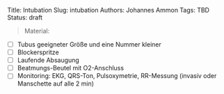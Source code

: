 Title: Intubation
Slug: intubation
Authors: Johannes Ammon
Tags: TBD
Status: draft

> Material:
- [ ] Tubus geeigneter Größe und eine Nummer kleiner
- [ ] Blockerspritze
- [ ] Laufende Absaugung
- [ ] Beatmungs-Beutel mit O2-Anschluss
- [ ] Monitoring: EKG, QRS-Ton, Pulsoxymetrie, RR-Messung (invasiv oder Manschette auf alle 2 min)
